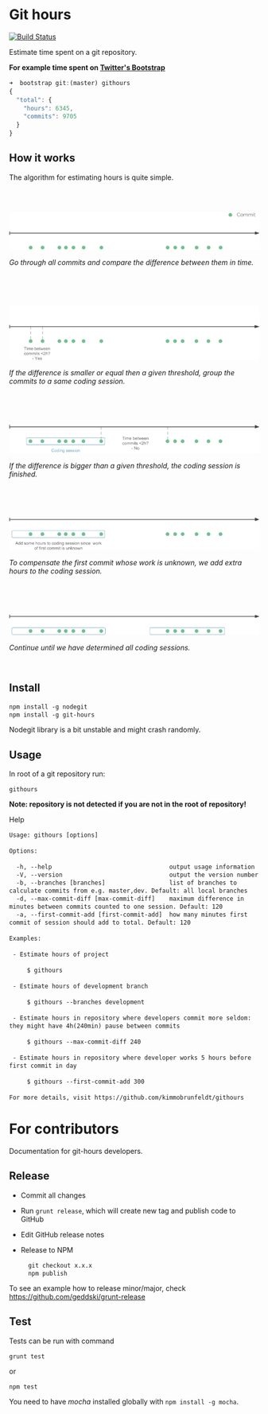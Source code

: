 # Git hours

[![Build Status](https://travis-ci.org/kimmobrunfeldt/git-hours.svg)](https://travis-ci.org/kimmobrunfeldt/git-hours)

Estimate time spent on a git repository.

**For example time spent on [Twitter's Bootstrap](https://github.com/twbs/bootstrap)**

```javascript
➜  bootstrap git:(master) githours
{
  "total": {
    "hours": 6345,
    "commits": 9705
  }
}
```

## How it works

The algorithm for estimating hours is quite simple.

<br><br>

![](docs/step0.png)

*Go through all commits and compare the difference between
them in time.*

<br><br><br>

![](docs/step1.png)

*If the difference is smaller or equal then a given threshold, group the commits
to a same coding session.*

<br><br><br>

![](docs/step2.png)

*If the difference is bigger than a given threshold, the coding session is finished.*

<br><br><br>

![](docs/step3.png)

*To compensate the first commit whose work is unknown, we add extra hours to the coding session.*

<br><br><br>

![](docs/step4.png)

*Continue until we have determined all coding sessions.*

<br>

## Install

    npm install -g nodegit
    npm install -g git-hours

Nodegit library is a bit unstable and might crash randomly.

## Usage

In root of a git repository run:

    githours

**Note: repository is not detected if you are not in the root of repository!**

Help

    Usage: githours [options]

    Options:

      -h, --help                                 output usage information
      -V, --version                              output the version number
      -b, --branches [branches]                  list of branches to calculate commits from e.g. master,dev. Default: all local branches
      -d, --max-commit-diff [max-commit-diff]    maximum difference in minutes between commits counted to one session. Default: 120
      -a, --first-commit-add [first-commit-add]  how many minutes first commit of session should add to total. Default: 120

    Examples:

     - Estimate hours of project

         $ githours

     - Estimate hours of development branch

         $ githours --branches development

     - Estimate hours in repository where developers commit more seldom: they might have 4h(240min) pause between commits

         $ githours --max-commit-diff 240

     - Estimate hours in repository where developer works 5 hours before first commit in day

         $ githours --first-commit-add 300

    For more details, visit https://github.com/kimmobrunfeldt/githours

# For contributors

Documentation for git-hours developers.

## Release

* Commit all changes
* Run `grunt release`, which will create new tag and publish code to GitHub
* Edit GitHub release notes
* Release to NPM

        git checkout x.x.x
        npm publish


To see an example how to release minor/major, check https://github.com/geddski/grunt-release

## Test

Tests can be run with command

    grunt test

or

    npm test

You need to have *mocha* installed globally with `npm install -g mocha`.
